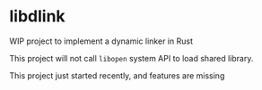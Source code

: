 # libdlink

WIP project to implement a dynamic linker in Rust

This project will not call `libopen` system API to load shared library.

This project just started recently, and features are missing
